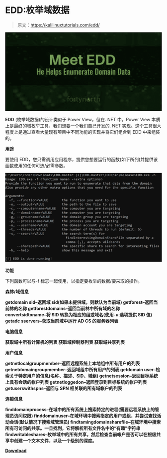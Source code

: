 # EDD:枚举域数据

> 原文：<https://kalilinuxtutorials.com/edd/>

[![](img//123501034c451224aa7512a22d8c4654.png)](https://1.bp.blogspot.com/-WLI9nf9owxk/YTtfjD9k61I/AAAAAAAAKy8/rZ5ZmCVuZ7k6cIwYqP2J5eISoVrtJij7gCLcBGAsYHQ/s760/download.png)

**EDD** (枚举域数据)的设计类似于 Power View，但在. NET 中。Power View 本质上是最终的域枚举工具，我们想要一个我们自己开发的. NET 实现。这个工具很大程度上是通过查看大量现有项目中不同功能的实现并将它们组合到 EDD 中来组装的。

**用途**

要使用 EDD，您只需调用应用程序，提供您想要运行的函数(如下所列)并提供该函数使用的任何可选/必需参数。

![](img//8c06a12cad6ea6636868d69cce53f63b.png)

**功能**

下列函数可以与-f 标志一起使用，以指定要枚举的数据/要采取的操作。

**森林/域信息**

**getdomain sid–返回域 sid(如果未提供域，则默认为当前域)
getforest–返回当前林的名称
getforestdomains–返回当前林中所有域的名称
convertsidtoname–将 SID 转换为相应的组或域名(使用-u 选项提供 SID 值)
getadc sservers–获取当前域中运行 AD CS 的服务器列表**

**电脑信息**

**获取域中所有计算机的列表
获取域控制器列表
获取域共享列表**

**用户信息**

**getnetlocalgroupmember–返回远程系统上本地组中所有用户的列表
getnetdomaingroupmember–返回域组中所有用户的列表
getdomain user–检索关于特定用户的信息(名称、描述、SID、域组)
getnetsession–返回目标系统上具有会话的帐户列表
getnetloggedon–返回登录到目标系统的帐户列表
getuserswithspns–返回与 SPN 相关联的所有域帐户的列表**

**连锁信息**

**finddomainprocess–在域中的所有系统上搜索特定的进程(需要远程系统上的管理员访问权限)
finddomainuser–在域环境中搜索指定的用户或组，并尝试查找活动会话(默认情况下搜索域管理员)
findtamingdomainsharefile–在域环境中搜索所有可访问的共享。一旦找到，它将解析所有文件名中的“有趣”字符串
findwritableshares–枚举域中的所有共享，然后检查当前帐户是否可以在根级共享中创建一个文本文件，以及一个级别的深度。**

[**Download**](https://github.com/FortyNorthSecurity/EDD)
